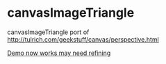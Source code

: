 # canvasImageTriangle
canvasImageTriangle port of http://tulrich.com/geekstuff/canvas/perspective.html

[Demo now works may need refining](https://nanjizal.github.io/canvasImageTriangle/bin/index.html)